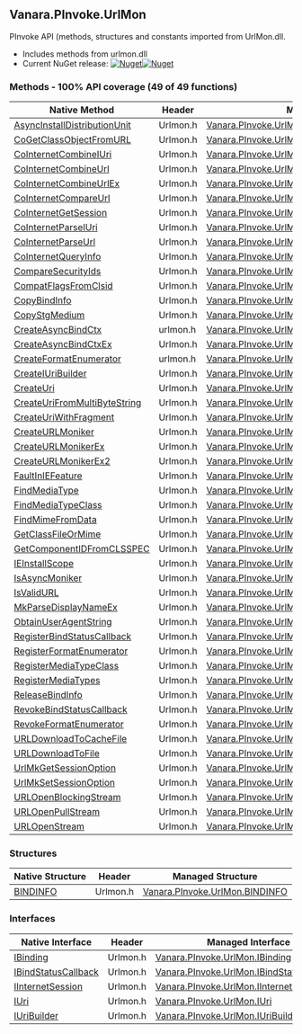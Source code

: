 ## Vanara.PInvoke.UrlMon  
PInvoke API (methods, structures and constants imported from UrlMon.dll.

- Includes methods from urlmon.dll  
- Current NuGet release: [![Nuget](https://img.shields.io/nuget/v/Vanara.PInvoke.UrlMon?logo=nuget&style=flat-square)![Nuget](https://img.shields.io/nuget/dt/Vanara.PInvoke.UrlMon?label=%20&style=flat-square)](https://www.nuget.org/packages/Vanara.PInvoke.UrlMon)  
### Methods - 100% API coverage (49 of 49 functions)  
Native Method | Header | Managed Method  
--- | --- | ---  
[AsyncInstallDistributionUnit](https://www.google.com/search?num=5&q=AsyncInstallDistributionUnit+site%3Adocs.microsoft.com) | Urlmon.h | [Vanara.PInvoke.UrlMon.AsyncInstallDistributionUnit](https://github.com/dahall/Vanara/search?l=C%23&q=AsyncInstallDistributionUnit)  
[CoGetClassObjectFromURL](https://www.google.com/search?num=5&q=CoGetClassObjectFromURL+site%3Adocs.microsoft.com) | Urlmon.h | [Vanara.PInvoke.UrlMon.CoGetClassObjectFromURL](https://github.com/dahall/Vanara/search?l=C%23&q=CoGetClassObjectFromURL)  
[CoInternetCombineIUri](https://www.google.com/search?num=5&q=CoInternetCombineIUri+site%3Adocs.microsoft.com) | Urlmon.h | [Vanara.PInvoke.UrlMon.CoInternetCombineIUri](https://github.com/dahall/Vanara/search?l=C%23&q=CoInternetCombineIUri)  
[CoInternetCombineUrl](https://www.google.com/search?num=5&q=CoInternetCombineUrl+site%3Adocs.microsoft.com) | Urlmon.h | [Vanara.PInvoke.UrlMon.CoInternetCombineUrl](https://github.com/dahall/Vanara/search?l=C%23&q=CoInternetCombineUrl)  
[CoInternetCombineUrlEx](https://www.google.com/search?num=5&q=CoInternetCombineUrlEx+site%3Adocs.microsoft.com) | Urlmon.h | [Vanara.PInvoke.UrlMon.CoInternetCombineUrlEx](https://github.com/dahall/Vanara/search?l=C%23&q=CoInternetCombineUrlEx)  
[CoInternetCompareUrl](https://www.google.com/search?num=5&q=CoInternetCompareUrl+site%3Adocs.microsoft.com) | Urlmon.h | [Vanara.PInvoke.UrlMon.CoInternetCompareUrl](https://github.com/dahall/Vanara/search?l=C%23&q=CoInternetCompareUrl)  
[CoInternetGetSession](https://www.google.com/search?num=5&q=CoInternetGetSession+site%3Adocs.microsoft.com) | Urlmon.h | [Vanara.PInvoke.UrlMon.CoInternetGetSession](https://github.com/dahall/Vanara/search?l=C%23&q=CoInternetGetSession)  
[CoInternetParseIUri](https://www.google.com/search?num=5&q=CoInternetParseIUri+site%3Adocs.microsoft.com) | Urlmon.h | [Vanara.PInvoke.UrlMon.CoInternetParseIUri](https://github.com/dahall/Vanara/search?l=C%23&q=CoInternetParseIUri)  
[CoInternetParseUrl](https://www.google.com/search?num=5&q=CoInternetParseUrl+site%3Adocs.microsoft.com) | Urlmon.h | [Vanara.PInvoke.UrlMon.CoInternetParseUrl](https://github.com/dahall/Vanara/search?l=C%23&q=CoInternetParseUrl)  
[CoInternetQueryInfo](https://www.google.com/search?num=5&q=CoInternetQueryInfo+site%3Adocs.microsoft.com) | Urlmon.h | [Vanara.PInvoke.UrlMon.CoInternetQueryInfo](https://github.com/dahall/Vanara/search?l=C%23&q=CoInternetQueryInfo)  
[CompareSecurityIds](https://www.google.com/search?num=5&q=CompareSecurityIds+site%3Adocs.microsoft.com) | Urlmon.h | [Vanara.PInvoke.UrlMon.CompareSecurityIds](https://github.com/dahall/Vanara/search?l=C%23&q=CompareSecurityIds)  
[CompatFlagsFromClsid](https://www.google.com/search?num=5&q=CompatFlagsFromClsid+site%3Adocs.microsoft.com) | Urlmon.h | [Vanara.PInvoke.UrlMon.CompatFlagsFromClsid](https://github.com/dahall/Vanara/search?l=C%23&q=CompatFlagsFromClsid)  
[CopyBindInfo](https://www.google.com/search?num=5&q=CopyBindInfo+site%3Adocs.microsoft.com) | Urlmon.h | [Vanara.PInvoke.UrlMon.CopyBindInfo](https://github.com/dahall/Vanara/search?l=C%23&q=CopyBindInfo)  
[CopyStgMedium](https://www.google.com/search?num=5&q=CopyStgMedium+site%3Adocs.microsoft.com) | Urlmon.h | [Vanara.PInvoke.UrlMon.CopyStgMedium](https://github.com/dahall/Vanara/search?l=C%23&q=CopyStgMedium)  
[CreateAsyncBindCtx](https://www.google.com/search?num=5&q=CreateAsyncBindCtx+site%3Adocs.microsoft.com) | urlmon.h | [Vanara.PInvoke.UrlMon.CreateAsyncBindCtx](https://github.com/dahall/Vanara/search?l=C%23&q=CreateAsyncBindCtx)  
[CreateAsyncBindCtxEx](https://www.google.com/search?num=5&q=CreateAsyncBindCtxEx+site%3Adocs.microsoft.com) | Urlmon.h | [Vanara.PInvoke.UrlMon.CreateAsyncBindCtxEx](https://github.com/dahall/Vanara/search?l=C%23&q=CreateAsyncBindCtxEx)  
[CreateFormatEnumerator](https://www.google.com/search?num=5&q=CreateFormatEnumerator+site%3Adocs.microsoft.com) | urlmon.h | [Vanara.PInvoke.UrlMon.CreateFormatEnumerator](https://github.com/dahall/Vanara/search?l=C%23&q=CreateFormatEnumerator)  
[CreateIUriBuilder](https://www.google.com/search?num=5&q=CreateIUriBuilder+site%3Adocs.microsoft.com) | Urlmon.h | [Vanara.PInvoke.UrlMon.CreateIUriBuilder](https://github.com/dahall/Vanara/search?l=C%23&q=CreateIUriBuilder)  
[CreateUri](https://www.google.com/search?num=5&q=CreateUri+site%3Adocs.microsoft.com) | Urlmon.h | [Vanara.PInvoke.UrlMon.CreateUri](https://github.com/dahall/Vanara/search?l=C%23&q=CreateUri)  
[CreateUriFromMultiByteString](https://www.google.com/search?num=5&q=CreateUriFromMultiByteString+site%3Adocs.microsoft.com) | Urlmon.h | [Vanara.PInvoke.UrlMon.CreateUriFromMultiByteString](https://github.com/dahall/Vanara/search?l=C%23&q=CreateUriFromMultiByteString)  
[CreateUriWithFragment](https://www.google.com/search?num=5&q=CreateUriWithFragment+site%3Adocs.microsoft.com) | Urlmon.h | [Vanara.PInvoke.UrlMon.CreateUriWithFragment](https://github.com/dahall/Vanara/search?l=C%23&q=CreateUriWithFragment)  
[CreateURLMoniker](https://www.google.com/search?num=5&q=CreateURLMoniker+site%3Adocs.microsoft.com) | Urlmon.h | [Vanara.PInvoke.UrlMon.CreateURLMoniker](https://github.com/dahall/Vanara/search?l=C%23&q=CreateURLMoniker)  
[CreateURLMonikerEx](https://www.google.com/search?num=5&q=CreateURLMonikerEx+site%3Adocs.microsoft.com) | Urlmon.h | [Vanara.PInvoke.UrlMon.CreateURLMonikerEx](https://github.com/dahall/Vanara/search?l=C%23&q=CreateURLMonikerEx)  
[CreateURLMonikerEx2](https://www.google.com/search?num=5&q=CreateURLMonikerEx2+site%3Adocs.microsoft.com) | Urlmon.h | [Vanara.PInvoke.UrlMon.CreateURLMonikerEx2](https://github.com/dahall/Vanara/search?l=C%23&q=CreateURLMonikerEx2)  
[FaultInIEFeature](https://www.google.com/search?num=5&q=FaultInIEFeature+site%3Adocs.microsoft.com) | Urlmon.h | [Vanara.PInvoke.UrlMon.FaultInIEFeature](https://github.com/dahall/Vanara/search?l=C%23&q=FaultInIEFeature)  
[FindMediaType](https://www.google.com/search?num=5&q=FindMediaType+site%3Adocs.microsoft.com) | Urlmon.h | [Vanara.PInvoke.UrlMon.FindMediaType](https://github.com/dahall/Vanara/search?l=C%23&q=FindMediaType)  
[FindMediaTypeClass](https://www.google.com/search?num=5&q=FindMediaTypeClass+site%3Adocs.microsoft.com) | Urlmon.h | [Vanara.PInvoke.UrlMon.FindMediaTypeClass](https://github.com/dahall/Vanara/search?l=C%23&q=FindMediaTypeClass)  
[FindMimeFromData](https://www.google.com/search?num=5&q=FindMimeFromData+site%3Adocs.microsoft.com) | Urlmon.h | [Vanara.PInvoke.UrlMon.FindMimeFromData](https://github.com/dahall/Vanara/search?l=C%23&q=FindMimeFromData)  
[GetClassFileOrMime](https://www.google.com/search?num=5&q=GetClassFileOrMime+site%3Adocs.microsoft.com) | Urlmon.h | [Vanara.PInvoke.UrlMon.GetClassFileOrMime](https://github.com/dahall/Vanara/search?l=C%23&q=GetClassFileOrMime)  
[GetComponentIDFromCLSSPEC](https://www.google.com/search?num=5&q=GetComponentIDFromCLSSPEC+site%3Adocs.microsoft.com) | Urlmon.h | [Vanara.PInvoke.UrlMon.GetComponentIDFromCLSSPEC](https://github.com/dahall/Vanara/search?l=C%23&q=GetComponentIDFromCLSSPEC)  
[IEInstallScope](https://www.google.com/search?num=5&q=IEInstallScope+site%3Adocs.microsoft.com) | Urlmon.h | [Vanara.PInvoke.UrlMon.IEInstallScope](https://github.com/dahall/Vanara/search?l=C%23&q=IEInstallScope)  
[IsAsyncMoniker](https://www.google.com/search?num=5&q=IsAsyncMoniker+site%3Adocs.microsoft.com) | Urlmon.h | [Vanara.PInvoke.UrlMon.IsAsyncMoniker](https://github.com/dahall/Vanara/search?l=C%23&q=IsAsyncMoniker)  
[IsValidURL](https://www.google.com/search?num=5&q=IsValidURL+site%3Adocs.microsoft.com) | Urlmon.h | [Vanara.PInvoke.UrlMon.IsValidURL](https://github.com/dahall/Vanara/search?l=C%23&q=IsValidURL)  
[MkParseDisplayNameEx](https://www.google.com/search?num=5&q=MkParseDisplayNameEx+site%3Adocs.microsoft.com) | Urlmon.h | [Vanara.PInvoke.UrlMon.MkParseDisplayNameEx](https://github.com/dahall/Vanara/search?l=C%23&q=MkParseDisplayNameEx)  
[ObtainUserAgentString](https://www.google.com/search?num=5&q=ObtainUserAgentString+site%3Adocs.microsoft.com) | Urlmon.h | [Vanara.PInvoke.UrlMon.ObtainUserAgentString](https://github.com/dahall/Vanara/search?l=C%23&q=ObtainUserAgentString)  
[RegisterBindStatusCallback](https://www.google.com/search?num=5&q=RegisterBindStatusCallback+site%3Adocs.microsoft.com) | Urlmon.h | [Vanara.PInvoke.UrlMon.RegisterBindStatusCallback](https://github.com/dahall/Vanara/search?l=C%23&q=RegisterBindStatusCallback)  
[RegisterFormatEnumerator](https://www.google.com/search?num=5&q=RegisterFormatEnumerator+site%3Adocs.microsoft.com) | Urlmon.h | [Vanara.PInvoke.UrlMon.RegisterFormatEnumerator](https://github.com/dahall/Vanara/search?l=C%23&q=RegisterFormatEnumerator)  
[RegisterMediaTypeClass](https://www.google.com/search?num=5&q=RegisterMediaTypeClass+site%3Adocs.microsoft.com) | Urlmon.h | [Vanara.PInvoke.UrlMon.RegisterMediaTypeClass](https://github.com/dahall/Vanara/search?l=C%23&q=RegisterMediaTypeClass)  
[RegisterMediaTypes](https://www.google.com/search?num=5&q=RegisterMediaTypes+site%3Adocs.microsoft.com) | Urlmon.h | [Vanara.PInvoke.UrlMon.RegisterMediaTypes](https://github.com/dahall/Vanara/search?l=C%23&q=RegisterMediaTypes)  
[ReleaseBindInfo](https://www.google.com/search?num=5&q=ReleaseBindInfo+site%3Adocs.microsoft.com) | Urlmon.h | [Vanara.PInvoke.UrlMon.ReleaseBindInfo](https://github.com/dahall/Vanara/search?l=C%23&q=ReleaseBindInfo)  
[RevokeBindStatusCallback](https://www.google.com/search?num=5&q=RevokeBindStatusCallback+site%3Adocs.microsoft.com) | Urlmon.h | [Vanara.PInvoke.UrlMon.RevokeBindStatusCallback](https://github.com/dahall/Vanara/search?l=C%23&q=RevokeBindStatusCallback)  
[RevokeFormatEnumerator](https://www.google.com/search?num=5&q=RevokeFormatEnumerator+site%3Adocs.microsoft.com) | Urlmon.h | [Vanara.PInvoke.UrlMon.RevokeFormatEnumerator](https://github.com/dahall/Vanara/search?l=C%23&q=RevokeFormatEnumerator)  
[URLDownloadToCacheFile](https://www.google.com/search?num=5&q=URLDownloadToCacheFileA+site%3Adocs.microsoft.com) | Urlmon.h | [Vanara.PInvoke.UrlMon.URLDownloadToCacheFile](https://github.com/dahall/Vanara/search?l=C%23&q=URLDownloadToCacheFile)  
[URLDownloadToFile](https://www.google.com/search?num=5&q=URLDownloadToFileA+site%3Adocs.microsoft.com) | Urlmon.h | [Vanara.PInvoke.UrlMon.URLDownloadToFile](https://github.com/dahall/Vanara/search?l=C%23&q=URLDownloadToFile)  
[UrlMkGetSessionOption](https://www.google.com/search?num=5&q=UrlMkGetSessionOption+site%3Adocs.microsoft.com) | Urlmon.h | [Vanara.PInvoke.UrlMon.UrlMkGetSessionOption](https://github.com/dahall/Vanara/search?l=C%23&q=UrlMkGetSessionOption)  
[UrlMkSetSessionOption](https://www.google.com/search?num=5&q=UrlMkSetSessionOption+site%3Adocs.microsoft.com) | Urlmon.h | [Vanara.PInvoke.UrlMon.UrlMkSetSessionOption](https://github.com/dahall/Vanara/search?l=C%23&q=UrlMkSetSessionOption)  
[URLOpenBlockingStream](https://www.google.com/search?num=5&q=URLOpenBlockingStreamA+site%3Adocs.microsoft.com) | Urlmon.h | [Vanara.PInvoke.UrlMon.URLOpenBlockingStream](https://github.com/dahall/Vanara/search?l=C%23&q=URLOpenBlockingStream)  
[URLOpenPullStream](https://www.google.com/search?num=5&q=URLOpenPullStreamA+site%3Adocs.microsoft.com) | Urlmon.h | [Vanara.PInvoke.UrlMon.URLOpenPullStream](https://github.com/dahall/Vanara/search?l=C%23&q=URLOpenPullStream)  
[URLOpenStream](https://www.google.com/search?num=5&q=URLOpenStreamA+site%3Adocs.microsoft.com) | Urlmon.h | [Vanara.PInvoke.UrlMon.URLOpenStream](https://github.com/dahall/Vanara/search?l=C%23&q=URLOpenStream)  
### Structures  
Native Structure | Header | Managed Structure  
--- | --- | ---  
[BINDINFO](https://www.google.com/search?num=5&q=BINDINFO+site%3Adocs.microsoft.com) | Urlmon.h | [Vanara.PInvoke.UrlMon.BINDINFO](https://github.com/dahall/Vanara/search?l=C%23&q=BINDINFO)  
### Interfaces  
Native Interface | Header | Managed Interface  
--- | --- | ---  
[IBinding](https://www.google.com/search?num=5&q=IBinding+site%3Adocs.microsoft.com) | Urlmon.h | [Vanara.PInvoke.UrlMon.IBinding](https://github.com/dahall/Vanara/search?l=C%23&q=IBinding)  
[IBindStatusCallback](https://www.google.com/search?num=5&q=IBindStatusCallback+site%3Adocs.microsoft.com) | Urlmon.h | [Vanara.PInvoke.UrlMon.IBindStatusCallback](https://github.com/dahall/Vanara/search?l=C%23&q=IBindStatusCallback)  
[IInternetSession](https://www.google.com/search?num=5&q=IInternetSession+site%3Adocs.microsoft.com) | Urlmon.h | [Vanara.PInvoke.UrlMon.IInternetSession](https://github.com/dahall/Vanara/search?l=C%23&q=IInternetSession)  
[IUri](https://www.google.com/search?num=5&q=IUri+site%3Adocs.microsoft.com) | Urlmon.h | [Vanara.PInvoke.UrlMon.IUri](https://github.com/dahall/Vanara/search?l=C%23&q=IUri)  
[IUriBuilder](https://www.google.com/search?num=5&q=IUriBuilder+site%3Adocs.microsoft.com) | Urlmon.h | [Vanara.PInvoke.UrlMon.IUriBuilder](https://github.com/dahall/Vanara/search?l=C%23&q=IUriBuilder)  
